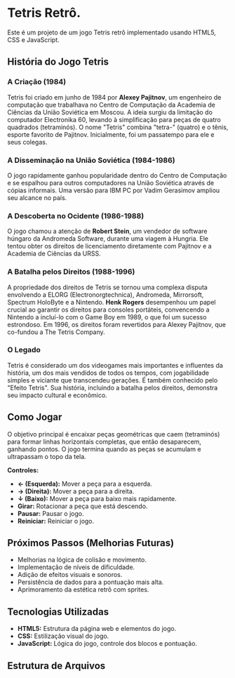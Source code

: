 # Tetris Retrô.

Este é um projeto de um jogo Tetris retrô implementado usando HTML5, CSS e JavaScript.

## História do Jogo Tetris

### A Criação (1984)

Tetris foi criado em junho de 1984 por **Alexey Pajitnov**, um engenheiro de computação que trabalhava no Centro de Computação da Academia de Ciências da União Soviética em Moscou. A ideia surgiu da limitação do computador Electronika 60, levando à simplificação para peças de quatro quadrados (tetraminós). O nome "Tetris" combina "tetra-" (quatro) e o tênis, esporte favorito de Pajitnov. Inicialmente, foi um passatempo para ele e seus colegas.

### A Disseminação na União Soviética (1984-1986)

O jogo rapidamente ganhou popularidade dentro do Centro de Computação e se espalhou para outros computadores na União Soviética através de cópias informais. Uma versão para IBM PC por Vadim Gerasimov ampliou seu alcance no país.

### A Descoberta no Ocidente (1986-1988)

O jogo chamou a atenção de **Robert Stein**, um vendedor de software húngaro da Andromeda Software, durante uma viagem à Hungria. Ele tentou obter os direitos de licenciamento diretamente com Pajitnov e a Academia de Ciências da URSS.

### A Batalha pelos Direitos (1988-1996)

A propriedade dos direitos de Tetris se tornou uma complexa disputa envolvendo a ELORG (Electronorgtechnica), Andromeda, Mirrorsoft, Spectrum HoloByte e a Nintendo. **Henk Rogers** desempenhou um papel crucial ao garantir os direitos para consoles portáteis, convencendo a Nintendo a incluí-lo com o Game Boy em 1989, o que foi um sucesso estrondoso. Em 1996, os direitos foram revertidos para Alexey Pajitnov, que co-fundou a The Tetris Company.

### O Legado

Tetris é considerado um dos videogames mais importantes e influentes da história, um dos mais vendidos de todos os tempos, com jogabilidade simples e viciante que transcendeu gerações. É também conhecido pelo "Efeito Tetris". Sua história, incluindo a batalha pelos direitos, demonstra seu impacto cultural e econômico.

## Como Jogar

O objetivo principal é encaixar peças geométricas que caem (tetraminós) para formar linhas horizontais completas, que então desaparecem, ganhando pontos. O jogo termina quando as peças se acumulam e ultrapassam o topo da tela.

**Controles:**

* **← (Esquerda):** Mover a peça para a esquerda.
* **→ (Direita):** Mover a peça para a direita.
* **↓ (Baixo):** Mover a peça para baixo mais rapidamente.
* **Girar:** Rotacionar a peça que está descendo.
* **Pausar:** Pausar o jogo.
* **Reiniciar:** Reiniciar o jogo.

## Próximos Passos (Melhorias Futuras)

* Melhorias na lógica de colisão e movimento.
* Implementação de níveis de dificuldade.
* Adição de efeitos visuais e sonoros.
* Persistência de dados para a pontuação mais alta.
* Aprimoramento da estética retrô com sprites.

## Tecnologias Utilizadas

* **HTML5:** Estrutura da página web e elementos do jogo.
* **CSS:** Estilização visual do jogo.
* **JavaScript:** Lógica do jogo, controle dos blocos e pontuação.

## Estrutura de Arquivos
